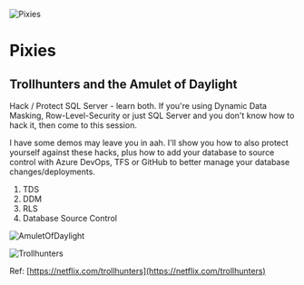 ![Pixies](https://vignette.wikia.nocookie.net/trollhunters/images/9/95/Pixies.png/revision/latest?cb=20161226035227 "https://vignette.wikia.nocookie.net/trollhunters/images/9/95/Pixies.png/revision/latest?cb=20161226035227")

# Pixies
## Trollhunters and the Amulet of Daylight

Hack / Protect SQL Server - learn both.
If you're using Dynamic Data Masking, Row-Level-Security or just SQL Server and you don't know how to hack it, then come to this session. 

I have some demos may leave you in aah. I'll show you how to also protect yourself against these hacks, plus how to add your database to source control with Azure DevOps, TFS or GitHub to better manage your database changes/deployments. 

1. TDS
2. DDM
3. RLS
4. Database Source Control 


![AmuletOfDaylight](https://vignette.wikia.nocookie.net/trollhunters/images/5/56/5d429bd20a8fd8ed74c3b47c767ea674.png/revision/latest?cb=20181211184022 "https://vignette.wikia.nocookie.net/trollhunters/images/5/56/5d429bd20a8fd8ed74c3b47c767ea674.png/revision/latest?cb=20181211184022")

![Trollhunters](https://i1.wp.com/geekdad.com/wp-content/uploads/2017/12/Trollhunter2-featured.jpg "https://i1.wp.com/geekdad.com/wp-content/uploads/2017/12/Trollhunter2-featured.jpg")

Ref: [https://netflix.com/trollhunters](https://netflix.com/trollhunters)
